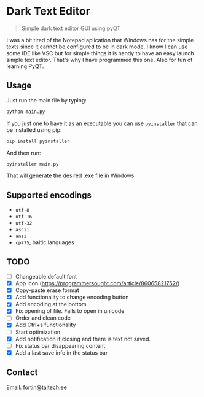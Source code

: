 # Dark Text Editor
> Simple dark text editor GUI using pyQT

I was a bit tired of the Notepad aplication that Windows has for the simple texts since it cannot be configured to be in dark mode. I know I can use some IDE like VSC but for simple things it is handy to have an easy launch simple text editor. That's why I have programmed this one. Also for fun of learning PyQT. 

## Usage

Just run the main file by typing:
```bash
python main.py
```

If you just one to have it as an executable you can use [```pyinstaller```](https://pypi.org/project/pyinstaller/) that can be installed using pip:

```bash
pip install pyinstaller
```

And then run:
```bash
pyinstaller main.py 
```
That will generate the desired .exe file in Windows. 
## Supported encodings
- ```utf-8```
- ```utf-16```
- ```utf-32```
- ```ascii```
- ```ansi```
- ```cp775```, baltic languages


## TODO
 - [ ] Changeable default font
 - [X] App icon (https://programmersought.com/article/86065821752/)
 - [X] Copy-paste erase format
 - [X] Add functionality to change encoding button
 - [X] Add encoding at the bottom
 - [X] Fix opening of file. Fails to open in unicode
 - [ ] Order and clean code
 - [X] Add Ctrl+s functionality
 - [ ] Start optimization
 - [X] Add notification if closing and there is text not saved. 
 - [ ] Fix status bar disappearing content
 - [X] Add a last save info in the status bar

## Contact
Email: <fortin@taltech.ee>